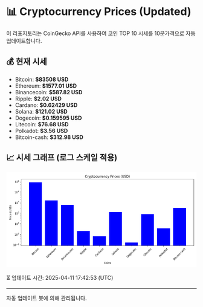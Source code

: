 
# 📊 Cryptocurrency Prices (Updated)

이 리포지토리는 CoinGecko API를 사용하여 코인 TOP 10 시세를 10분가격으로 자동 업데이트합니다.

## 💰 현재 시세
- Bitcoin: **$83508 USD**
- Ethereum: **$1577.01 USD**
- Binancecoin: **$587.82 USD**
- Ripple: **$2.02 USD**
- Cardano: **$0.62429 USD**
- Solana: **$121.02 USD**
- Dogecoin: **$0.159595 USD**
- Litecoin: **$76.68 USD**
- Polkadot: **$3.56 USD**
- Bitcoin-cash: **$312.98 USD**

## 📈 시세 그래프 (로그 스케일 적용)
![Crypto Prices](crypto_prices.png)

⏳ 업데이트 시간: 2025-04-11 17:42:53 (UTC)

---
자동 업데이트 봇에 의해 관리됩니다.
